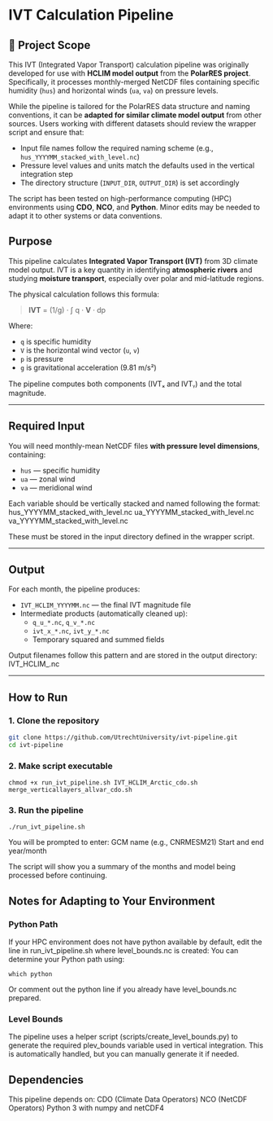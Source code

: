 # IVT Calculation Pipeline

## 🔬 Project Scope

This IVT (Integrated Vapor Transport) calculation pipeline was originally developed for use with **HCLIM model output** from the **PolarRES project**. Specifically, it processes monthly-merged NetCDF files containing specific humidity (`hus`) and horizontal winds (`ua`, `va`) on pressure levels.

While the pipeline is tailored for the PolarRES data structure and naming conventions, it can be **adapted for similar climate model output** from other sources. Users working with different datasets should review the wrapper script and ensure that:

- Input file names follow the required naming scheme (e.g., `hus_YYYYMM_stacked_with_level.nc`)
- Pressure level values and units match the defaults used in the vertical integration step
- The directory structure (`INPUT_DIR`, `OUTPUT_DIR`) is set accordingly

The script has been tested on high-performance computing (HPC) environments using **CDO**, **NCO**, and **Python**. Minor edits may be needed to adapt it to other systems or data conventions.


## Purpose

This pipeline calculates **Integrated Vapor Transport (IVT)** from 3D climate model output. IVT is a key quantity in identifying **atmospheric rivers** and studying **moisture transport**, especially over polar and mid-latitude regions.

The physical calculation follows this formula:

> **IVT** = (1/g) · ∫ q · **V** · dp

Where:
- `q` is specific humidity
- `V` is the horizontal wind vector (`u`, `v`)
- `p` is pressure
- `g` is gravitational acceleration (9.81 m/s²)

The pipeline computes both components (IVTₓ and IVTᵧ) and the total magnitude.

---

## Required Input

You will need monthly-mean NetCDF files **with pressure level dimensions**, containing:
- `hus` — specific humidity
- `ua` — zonal wind
- `va` — meridional wind

Each variable should be vertically stacked and named following the format:
hus_YYYYMM_stacked_with_level.nc
ua_YYYYMM_stacked_with_level.nc
va_YYYYMM_stacked_with_level.nc


These must be stored in the input directory defined in the wrapper script.

---

## Output

For each month, the pipeline produces:
- `IVT_HCLIM_YYYYMM.nc` — the final IVT magnitude file
- Intermediate products (automatically cleaned up):
  - `q_u_*.nc`, `q_v_*.nc`
  - `ivt_x_*.nc`, `ivt_y_*.nc`
  - Temporary squared and summed fields

Output filenames follow this pattern and are stored in the output directory:
IVT_HCLIM_<YYYYMM>.nc

---

## How to Run

### 1. Clone the repository
```bash
git clone https://github.com/UtrechtUniversity/ivt-pipeline.git
cd ivt-pipeline
```

### 2. Make script executable

`chmod +x run_ivt_pipeline.sh IVT_HCLIM_Arctic_cdo.sh merge_verticallayers_allvar_cdo.sh`

### 3. Run the pipeline

`./run_ivt_pipeline.sh`

You will be prompted to enter:
    GCM name (e.g., CNRMESM21)
    Start and end year/month

The script will show you a summary of the months and model being processed before continuing.

## Notes for Adapting to Your Environment

### Python Path
If your HPC environment does not have python available by default, edit the line in run_ivt_pipeline.sh where level_bounds.nc is created:
You can determine your Python path using:

`which python`

Or comment out the python line if you already have level_bounds.nc prepared.

### Level Bounds

The pipeline uses a helper script (scripts/create_level_bounds.py) to generate the required plev_bounds variable used in vertical integration. This is automatically handled, but you can manually generate it if needed.

## Dependencies

This pipeline depends on:
    CDO (Climate Data Operators)
    NCO (NetCDF Operators)
    Python 3 with numpy and netCDF4
